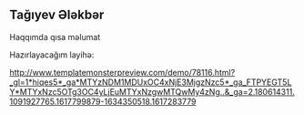 ## Tağıyev Ələkbər

Haqqımda qısa məlumat


Hazırlayacağım layihə:

http://www.templatemonsterpreview.com/demo/78116.html?_gl=1*hiqes5*_ga*MTYzNDM1MDUxOC4xNjE3MjgzNzc5*_ga_FTPYEGT5LY*MTYxNzc5OTg3OC4yLjEuMTYxNzgwMTQwMy4zNg..&_ga=2.180614311.1091927765.1617799879-1634350518.1617283779
